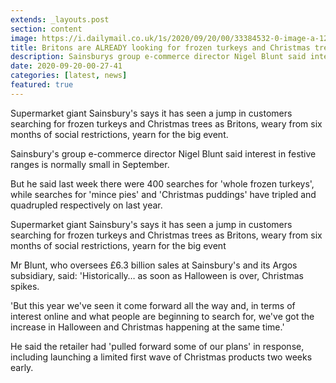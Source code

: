 ```yaml
---
extends: _layouts.post
section: content
image: https://i.dailymail.co.uk/1s/2020/09/20/00/33384532-0-image-a-122_1600557579182.jpg 
title: Britons are ALREADY looking for frozen turkeys and Christmas trees as they yearn for festivities 
description: Sainsburys group e-commerce director Nigel Blunt said interest in festive ranges is normally small in September, but he said last week there were 400 searches for whole frozen turkeys 
date: 2020-09-20-00-27-41 
categories: [latest, news] 
featured: true 
--- 
```

Supermarket giant Sainsbury's says it has seen a jump in customers searching for frozen turkeys and Christmas trees as Britons, weary from six months of social restrictions, yearn for the big event.

Sainsbury's group e-commerce director Nigel Blunt said interest in festive ranges is normally small in September. 

But he said last week there were 400 searches for 'whole frozen turkeys', while searches for 'mince pies' and 'Christmas puddings' have tripled and quadrupled respectively on last year.

Supermarket giant Sainsbury's says it has seen a jump in customers searching for frozen turkeys and Christmas trees as Britons, weary from six months of social restrictions, yearn for the big event

Mr Blunt, who oversees £6.3 billion sales at Sainsbury's and its Argos subsidiary, said: 'Historically… as soon as Halloween is over, Christmas spikes.

'But this year we've seen it come forward all the way and, in terms of interest online and what people are beginning to search for, we've got the increase in Halloween and Christmas happening at the same time.'

He said the retailer had 'pulled forward some of our plans' in response, including launching a limited first wave of Christmas products two weeks early.

